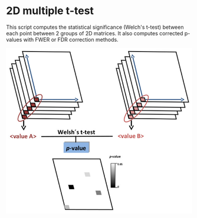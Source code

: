 # 2D multiple t-test

This script computes the statistical significance (Welch's t-test) between each point between 2 groups of 2D matrices. It also computes corrected p-values with FWER or FDR correction methods.

![2D multiple t-test](https://github.com/almeida85/2D_multiple_t-test/blob/master/p_values_calculation.jpg)
